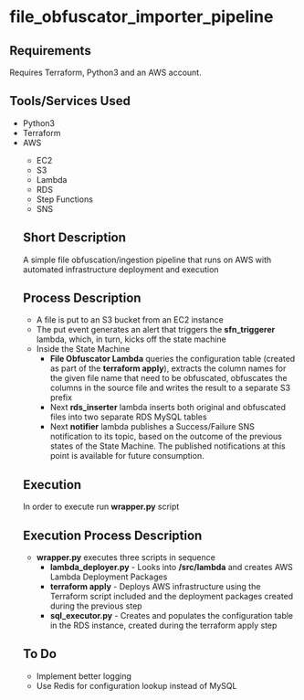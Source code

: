 # file_obfuscator_importer_pipeline
<h2>
  Requirements
</h2>
Requires Terraform, Python3 and an AWS account.
<h2>
  Tools/Services Used
</h2>
  <ul>
  <li>Python3</li>
  <li>Terraform</li>
  <li>AWS</li>
    <ul>
      <li>EC2</li>
      <li>S3</li>
      <li>Lambda</li>
      <li>RDS</li>
      <li>Step Functions</li>
      <li>SNS</li>
  </ul>
<h2>
  Short Description
</h2>  
A simple file obfuscation/ingestion pipeline that runs on AWS with automated infrastructure deployment and execution
<h2>
  Process Description
</h2>  
<ul>
  <li>A file is put to an S3 bucket from an EC2 instance</li>
  <li>The put event generates an alert that triggers the <b>sfn_triggerer</b> lambda, which, in turn, kicks off the state machine </li>
  <li>Inside the State Machine
  <ul>
    <li><b>File Obfuscator Lambda</b> queries the configuration table (created as part of the <b>terraform apply</b>), extracts the column names for the given file name that need to be obfuscated, obfuscates the columns in the source file and writes the result to a separate S3 prefix</li>
    <li>Next <b>rds_inserter</b> lambda inserts both original and obfuscated files into two separate RDS MySQL tables</li>
    <li>Next <b>notifier</b> lambda publishes a Success/Failure SNS notification to its topic, based on the outcome of the previous states of the State Machine. The published notifications at this point is available for future consumption.</li>
  </ul>
</ul>
<h2>
  Execution
</h2>
In order to execute run <B>wrapper.py</b> script
<h2>
  Execution Process Description
</h2>
<ul>
  <li><b>wrapper.py</b> executes three scripts in sequence
  <ul>  
    <li><b>lambda_deployer.py</b> - Looks into <b>/src/lambda</b> and creates AWS Lambda Deployment Packages</li>
    <li><b>terraform apply</b> - Deploys AWS infrastructure using the Terraform script included and the deployment packages created during the previous step</li>
    <li><b>sql_executor.py</b> - Creates and populates the configuration table in the RDS instance, created during the terraform apply step</li>
  </ul>
</ul>
<h2>
  To Do
</h2>
<ul>
  <li>Implement better logging</li>
  <li>Use Redis for configuration lookup instead of MySQL</li>
</ul>  
